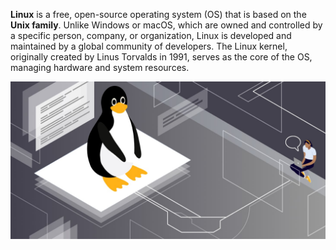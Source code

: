 **Linux** is a free, open-source operating system (OS) that is based on the **Unix family**. Unlike Windows or macOS, which are owned and controlled by a specific person, company, or organization, Linux is developed and maintained by a global community of developers. The Linux kernel, originally created by Linus Torvalds in 1991, serves as the core of the OS, managing hardware and system resources.


![loading...](../images/linux_command/linux-commands.jpg)